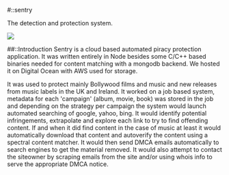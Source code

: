 #::sentry

The detection and protection system.

![](http://tf2wiki.net/w/images/thumb/e/ee/Engywithsg.png/350px-Engywithsg.png)

##::Introduction
Sentry is a cloud based automated piracy protection application. 
It was written entirely in Node besides some C/C++ based binaries needed for content matching with a mongodb backend. We hosted it on Digital Ocean with AWS used for storage. 

It was used to protect mainly Bollywood films and music and new releases from music labels in the UK and Ireland. It worked on a job based system, metadata for each 'campaign' (album, movie, book) was stored in the job and depending on the strategy per campaign the system would launch automated searching of google, yahoo, bing. It would identify potential infringements, extrapolate and explore each link to try to find offending content. If and when it did find content in the case of music at least it would automatically download that content and autoverify the content using a spectral content matcher. It would then send DMCA emails automatically to search engines to get the material removed. It would also attempt to contact the siteowner by scraping emails from the site and/or using whois info to serve the appropriate  DMCA notice.